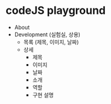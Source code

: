 # codeJS playground

- About
- Development (실험실, 상용)
  - 목록 (제목, 이미지, 날짜)
  - 상세
    - 제목 
    - 이미지 
    - 날짜 
    - 소개 
    - 역할 
    - 구현 설명 

